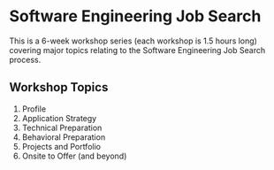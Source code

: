 # Software Engineering Job Search

This is a 6-week workshop series (each workshop is 1.5 hours long) covering major topics relating to the Software Engineering Job Search process.

## Workshop Topics
1. Profile
2. Application Strategy
3. Technical Preparation
4. Behavioral Preparation
5. Projects and Portfolio
6. Onsite to Offer (and beyond)